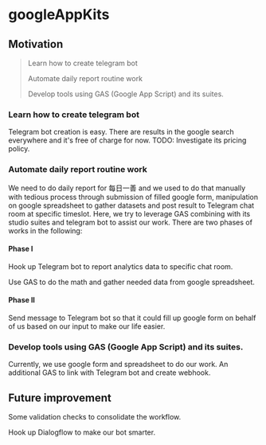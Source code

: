 # googleAppKits

## Motivation

> Learn how to create telegram bot
> 
> Automate daily report routine work
>
> Develop tools using GAS (Google App Script) and its suites.

### Learn how to create telegram bot

Telegram bot creation is easy. There are results in the google search
everywhere and it's free of charge for now. TODO: Investigate its pricing
policy.

### Automate daily report routine work

We need to do daily report for 每日一善 and we used to do that manually with tedious process through submission of filled google form, manipulation on google spreadsheet to gather datasets and post result to Telegram chat room at specific timeslot. Here, we try to leverage GAS combining with its studio suites and telegram bot to assist our work. There are two phases of works in the following:

#### Phase I
Hook up Telegram bot to report analytics data to specific chat room.

Use GAS to do the math and gather needed data from google spreadsheet.

#### Phase II
Send message to Telegram bot so that it could fill up google form on behalf of
us based on our input to make our life easier.

### Develop tools using GAS (Google App Script) and its suites.

Currently, we use google form and spreadsheet to do our work. An additional GAS
to link with Telegram bot and create webhook.

## Future improvement

Some validation checks to consolidate the workflow.

Hook up Dialogflow to make our bot smarter.
